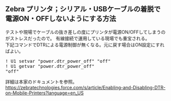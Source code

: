 ## Zebra プリンタ；シリアル・USBケーブルの着脱で電源ON・OFFしないようにする方法

テストや現場でケーブルの抜き差しの度にプリンタが電源ON/OFFしてしまうのがストレスだったので。 
有線接続で運用している現場でも重宝される。  
下記コマンドでDTRによる電源制御が無くなる。元に戻す場合はON設定にすればよい。  
  
  
<pre>
! U1 setvar "power.dtr_power_off" "off"
! U1 getvar "power.dtr_power_off"
"off"
</pre>

 詳細は本家のドキュメントを参照。  
 https://zebratechnologies.force.com/s/article/Enabling-and-Disabling-DTR-on-Mobile-Printers?language=en_US  
 
  
